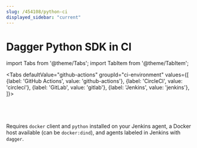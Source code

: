 ```yaml
---
slug: /454108/python-ci
displayed_sidebar: "current"
---
```


# Dagger Python SDK in CI

import Tabs from '@theme/Tabs'; import TabItem from '@theme/TabItem';

<Tabs defaultValue="github-actions"
groupId="ci-environment"
values={[
{label: 'GitHub Actions', value: 'github-actions'},
{label: 'CircleCI', value: 'circleci'},
{label: 'GitLab', value: 'gitlab'},
{label: 'Jenkins', value: 'jenkins'},
]}>

<TabItem value="github-actions">

```yaml title=".github/workflows/dagger.yaml" file=../snippets/python-ci/actions.yml
```

</TabItem>

<TabItem value="circleci">

```yaml title=".circleci/config.yml" file=../snippets/python-ci/circle.yml
```

</TabItem>

<TabItem value="gitlab">

```yaml title=".gitlab-ci.yml" file=../snippets/python-ci/gitlab.yml
```

</TabItem>

<TabItem value="jenkins">

```groovy title="Jenkinsfile" file=../snippets/python-ci/Jenkinsfile
```

Requires `docker` client and `python` installed on your Jenkins agent, a Docker host available (can be `docker:dind`), and agents labeled in Jenkins with `dagger`.

</TabItem>

</Tabs>
